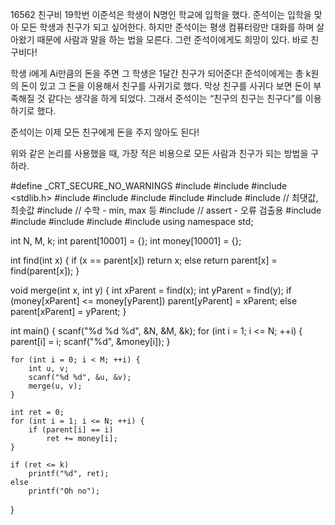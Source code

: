 16562 친구비
19학번 이준석은 학생이 N명인 학교에 입학을 했다. 준석이는 입학을 맞아 모든 학생과 친구가 되고 싶어한다. 
하지만 준석이는 평생 컴퓨터랑만 대화를 하며 살아왔기 때문에 사람과 말을 하는 법을 모른다. 그런 준석이에게도 희망이 있다. 바로 친구비다!

학생 i에게 Ai만큼의 돈을 주면 그 학생은 1달간 친구가 되어준다! 준석이에게는 총 k원의 돈이 있고 그 돈을 이용해서 친구를 사귀기로 했다. 
막상 친구를 사귀다 보면 돈이 부족해질 것 같다는 생각을 하게 되었다. 그래서 준석이는 “친구의 친구는 친구다”를 이용하기로 했다.

준석이는 이제 모든 친구에게 돈을 주지 않아도 된다!

위와 같은 논리를 사용했을 때, 가장 적은 비용으로 모든 사람과 친구가 되는 방법을 구하라.



#define _CRT_SECURE_NO_WARNINGS
#include <numeric>
#include <cstdio>
#include <stdlib.h>
#include <iostream>
#include <cstring>
#include <string>
#include <algorithm>
#include <vector>
#include <climits>   // 최댓값, 최솟값
#include <cmath>   // 수학 - min, max 등
#include <cassert>   // assert - 오류 검출용
#include <queue>
#include <stack>
#include <deque>
#include <map>
#include <set>
using namespace std;

int N, M, k;
int parent[10001] = {};
int money[10001] = {};

int find(int x) {
	if (x == parent[x])
		return x;
	else
		return parent[x] = find(parent[x]);
}

void merge(int x, int y) {
	int xParent = find(x);
	int yParent = find(y);
	if (money[xParent] <= money[yParent])
		parent[yParent] = xParent;
	else
		parent[xParent] = yParent;
}

int main() {
	scanf("%d %d %d", &N, &M, &k);
	for (int i = 1; i <= N; ++i) {
		parent[i] = i;
		scanf("%d", &money[i]);
	}

	for (int i = 0; i < M; ++i) {
		int u, v;
		scanf("%d %d", &u, &v);
		merge(u, v);
	}

	int ret = 0;
	for (int i = 1; i <= N; ++i) {
		if (parent[i] == i)
			ret += money[i];
	}

	if (ret <= k)
		printf("%d", ret);
	else
		printf("Oh no");
}
